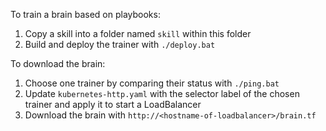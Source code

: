 To train a brain based on playbooks:

1. Copy a skill into a folder named `skill` within this folder
1. Build and deploy the trainer with `./deploy.bat`

To download the brain:

1. Choose one trainer by comparing their status with `./ping.bat`
1. Update `kubernetes-http.yaml` with the selector label of the chosen trainer and apply it to start a LoadBalancer
1. Download the brain with `http://<hostname-of-loadbalancer>/brain.tf`
